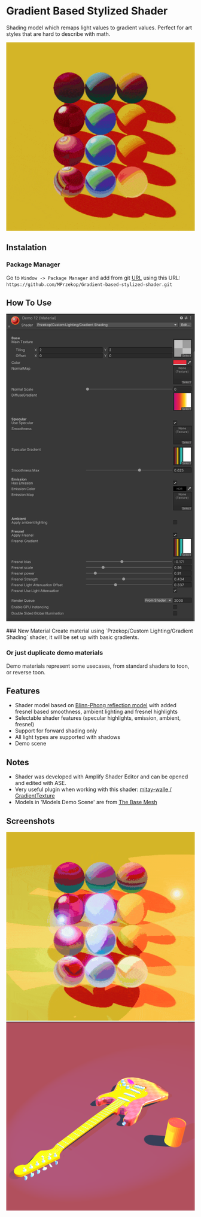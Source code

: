# Gradient Based Stylized Shader

Shading model which remaps light values to gradient values. Perfect for art styles that are hard to describe with math.
<p align="center">
  <img src="https://github.com/MPrzekop/Gradient-based-stylized-shader/blob/images/Images/Cover.gif" width="700" title="Spheres with different materials on them">
</p>
 
## Instalation
### Package Manager

Go to `Window -> Package Manager` and add from git [URL](https://docs.unity3d.com/Manual/upm-ui-giturl.html) using this URL:
`https://github.com/MPrzekop/Gradient-based-stylized-shader.git`

## How To Use
<p align="center">
  <img src="https://github.com/MPrzekop/Gradient-based-stylized-shader/blob/images/Images/Editor.png" width="700" title="Material inspector">
</p>
### New Material
Create material using `Przekop/Custom Lighting/Gradient Shading` shader, it will be set up with basic gradients.

### Or just duplicate demo materials
Demo materials represent some usecases, from standard shaders to toon, or reverse toon.

## Features
* Shader model based on [Blinn-Phong reflection model](https://en.wikipedia.org/wiki/Blinn%E2%80%93Phong_reflection_model) with added fresnel based smoothness, ambient lighting and fresnel highlights
* Selectable shader features (specular highlights, emission, ambient, fresnel)
* Support for forward shading only
* All light types are supported with shadows
* Demo scene

## Notes
* Shader was developed with Amplify Shader Editor and can be opened and edited with ASE.
* Very useful plugin when working with this shader: [mitay-walle / GradientTexture](https://github.com/mitay-walle/GradientTexture)
* Models in 'Models Demo Scene' are from [The Base Mesh](https://thebasemesh.com/model-library)

## Screenshots
<p align="center">
  <img src="https://github.com/MPrzekop/Gradient-based-stylized-shader/blob/images/Images/Point.gif" width="700" title="point lights demo">
  <img src="https://github.com/MPrzekop/Gradient-based-stylized-shader/blob/images/Images/models.png" width="700" title="Image with guitar and can">  
</p>
